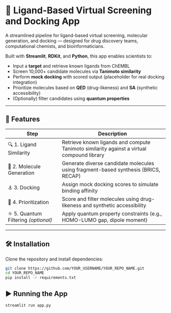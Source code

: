 # 🧬 Ligand-Based Virtual Screening and Docking App

A streamlined pipeline for ligand-based virtual screening, molecular generation, and docking — designed for drug discovery teams, computational chemists, and bioinformaticians.

Built with **Streamlit**, **RDKit**, and **Python**, this app enables scientists to:

- Input a **target** and retrieve known ligands from ChEMBL
- Screen 10,000+ candidate molecules via **Tanimoto similarity**
- Perform **mock docking** with scored output (placeholder for real docking integration)
- Prioritize molecules based on **QED** (drug-likeness) and **SA** (synthetic accessibility)
- (Optionally) filter candidates using **quantum properties**

---

## 🚀 Features

| Step | Description |
|------|-------------|
| 🔍 1. Ligand Similarity | Retrieve known ligands and compute Tanimoto similarity against a virtual compound library |
| 🧪 2. Molecule Generation | Generate diverse candidate molecules using fragment-based synthesis (BRICS, RECAP) |
| ⚓ 3. Docking | Assign mock docking scores to simulate binding affinity |
| 🔬 4. Prioritization | Score and filter molecules using drug-likeness and synthetic accessibility |
| ⚛️ 5. Quantum Filtering *(optional)* | Apply quantum property constraints (e.g., HOMO-LUMO gap, dipole moment) |

---

## 🛠️ Installation

Clone the repository and install dependencies:

```bash
git clone https://github.com/YOUR_USERNAME/YOUR_REPO_NAME.git
cd YOUR_REPO_NAME
pip install -r requirements.txt
```
## ▶️ Running the App
```bash
streamlit run app.py
```